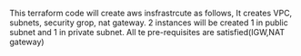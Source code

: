 This terraform code will create aws insfrastrcute as follows,
It creates VPC, subnets, security grop, nat gateway.
2 instances will be created 1 in public subnet and 1 in private subnet.
All te pre-requisites are satisfied(IGW,NAT gateway)
